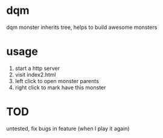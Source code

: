# dqm
dqm monster inherits tree, helps to build awesome monsters

# usage
1. start a http server
2. visit index2.html
3. left click to open monster parents
4. right click to mark have this monster

# TOD
untested, fix bugs in feature (when I play it again)